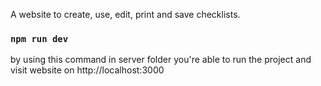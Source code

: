 A website to create, use, edit, print and save checklists.

### `npm run dev`
by using this command in server folder you're able to run the project and visit website on http://localhost:3000
